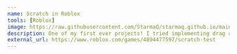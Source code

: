 ```yaml
---
name: Scratch in Roblox
tools: [Roblox]
image: https://raw.githubusercontent.com/StarmaQ/starmaq.github.io/main/assets/gzgzg.png
description: One of my first ever projects! I tried implementing drag and drop programming in Roblox.
external_url: https://www.roblox.com/games/4894477597/scratch-test
---
```


